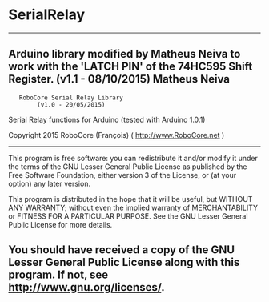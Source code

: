   # SerialRelay
  -----------------------------------------------------------------------------
  Arduino library modified by Matheus Neiva to work with the 'LATCH PIN' of the 
  74HC595 Shift Register.
  			(v1.1 - 08/10/2015)
  			   Matheus Neiva
  ------------------------------------------------------------------------------
	   RoboCore Serial Relay Library
		    (v1.0 - 20/05/2015)

  Serial Relay functions for Arduino
    (tested with Arduino 1.0.1)

  Copyright 2015 RoboCore (François) ( http://www.RoboCore.net )
  
  ------------------------------------------------------------------------------
  This program is free software: you can redistribute it and/or modify
  it under the terms of the GNU Lesser General Public License as published by
  the Free Software Foundation, either version 3 of the License, or
  (at your option) any later version.

  This program is distributed in the hope that it will be useful,
  but WITHOUT ANY WARRANTY; without even the implied warranty of
  MERCHANTABILITY or FITNESS FOR A PARTICULAR PURPOSE.  See the
  GNU Lesser General Public License for more details.

  You should have received a copy of the GNU Lesser General Public License
  along with this program.  If not, see <http://www.gnu.org/licenses/>.
  ------------------------------------------------------------------------------
  
